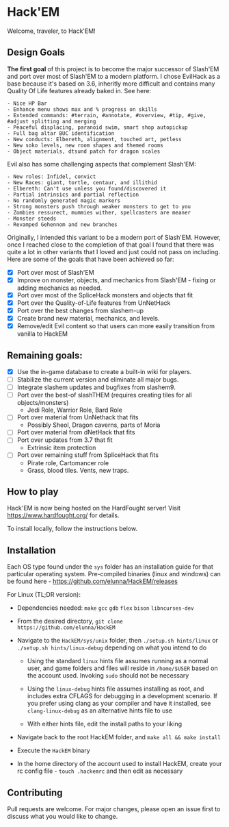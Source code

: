 # Hack'EM

Welcome, traveler, to Hack'EM!  

## Design Goals

**The first goal** of this project is to become the major successor of Slash'EM and port over most of Slash'EM to a modern platform. I chose EvilHack as a base because it's based on 3.6, inheritly more difficult and contains many Quality Of Life features already baked in. See here:

	- Nice HP Bar
	- Enhance menu shows max and % progress on skills
	- Extended commands: #terrain, #annotate, #overview, #tip, #give, #adjust splitting and merging
	- Peaceful displacing, paranoid swim, smart shop autopickup
	- Full bag altar BUC identification
	- New conducts: Elbereth, alignment, touched art, petless
	- New soko levels, new room shapes and themed rooms
	- Object materials, dtsund patch for dragon scales

Evil also has some challenging aspects that complement Slash'EM:

	- New roles: Infidel, convict
	- New Races: giant, tortle, centaur, and illithid
	- Elbereth: Can't use unless you found/discovered it
	- Partial intrinsics and partial reflection
	- No randomly generated magic markers
	- Strong monsters push through weaker monsters to get to you
	- Zombies ressurect, mummies wither, spellcasters are meaner
	- Monster steeds
    - Revamped Gehennom and new branches

Originally, I intended this variant to be a modern port of Slash'EM. However, once I reached close to the completion of that goal I found that there was quite a lot in other variants that I loved and just could not pass on including. Here are some of the goals that have been achieved so far:

- [x] Port over most of Slash'EM
- [x] Improve on monster, objects, and mechanics from Slash'EM - fixing or adding mechanics as needed.
- [x] Port over most of the SpliceHack monsters and objects that fit
- [x] Port over the Quality-of-Life features from UnNetHack
- [x] Port over the best changes from slashem-up
- [x] Create brand new material, mechanics, and levels.
- [x] Remove/edit Evil content so that users can more easily transition from vanilla to HackEM

## Remaining goals:

- [x] Use the in-game database to create a built-in wiki for players.
- [ ] Stabilize the current version and eliminate all major bugs.
- [ ] Integrate slashem updates and bugfixes from slashem9.
- [ ] Port over the best-of slashTHEM (requires creating tiles for all objects/monsters)
  - Jedi Role, Warrior Role, Bard Role
- [ ] Port over material from UnNethack that fits
  - Possibly Sheol, Dragon caverns, parts of Moria
- [ ] Port over material from dNetHack that fits
- [ ] Port over updates from 3.7 that fit
  - Extrinsic item protection
- [ ] Port over remaining stuff from SpliceHack that fits
  - Pirate role, Cartomancer role
  - Grass, blood tiles. Vents, new traps. 

## How to play

Hack'EM is now being hosted on the HardFought server!  Visit https://www.hardfought.org/ for details.

To install locally, follow the instructions below.

## Installation

Each OS type found under the `sys` folder has an installation guide for that
particular operating system. Pre-compiled binaries (linux and windows) can be
found here - https://github.com/elunna/HackEM/releases

For Linux (TL;DR version):
- Dependencies needed: `make` `gcc` `gdb` `flex` `bison` `libncurses-dev`
- From the desired directory, `git clone https://github.com/elunna/HackEM`
- Navigate to the `HackEM/sys/unix` folder, then `./setup.sh hints/linux` or
  `./setup.sh hints/linux-debug` depending on what you intend to do

  - Using the standard `linux` hints file assumes running as a normal user, and
  game folders and files will reside in `/home/$USER` based on the account used.
  Invoking `sudo` should not be necessary

  - Using the `linux-debug` hints file assumes installing as root, and includes
  extra CFLAGS for debugging in a development scenario. If you prefer using clang
  as your compiler and have it installed, see `clang-linux-debug` as an alternative
  hints file to use

  - With either hints file, edit the install paths to your liking
- Navigate back to the root HackEM folder, and `make all && make install`
- Execute the `HackEM` binary
- In the home directory of the account used to install HackEM, create your
  rc config file - `touch .hackemrc` and then edit as necessary

## Contributing

Pull requests are welcome. For major changes, please open an issue first to discuss what you would like to change.